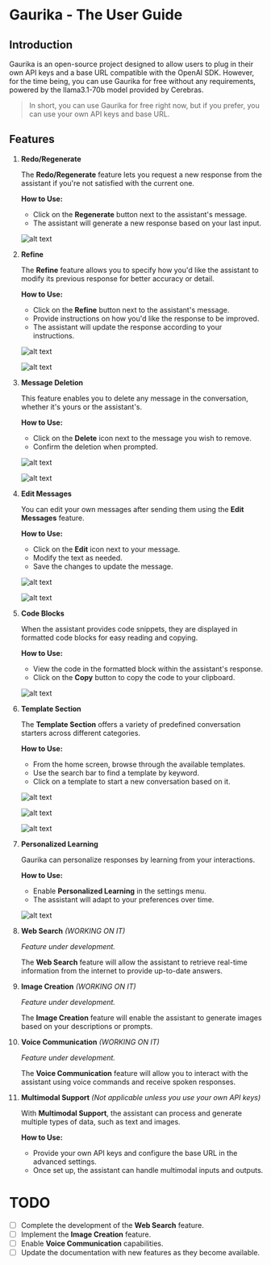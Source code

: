 # Gaurika - The User Guide

## Introduction

Gaurika is an open-source project designed to allow users to plug in their own API keys and a base URL compatible with the OpenAI SDK. However, for the time being, you can use Gaurika for free without any requirements, powered by the llama3.1-70b model provided by Cerebras.

> In short, you can use Gaurika for free right now, but if you prefer, you can use your own API keys and base URL.

## Features

1) **Redo/Regenerate**

   The **Redo/Regenerate** feature lets you request a new response from the assistant if you're not satisfied with the current one.

   **How to Use:**

   - Click on the **Regenerate** button next to the assistant's message.
   - The assistant will generate a new response based on your last input.

   ![alt text](image.png)

2) **Refine**

   The **Refine** feature allows you to specify how you'd like the assistant to modify its previous response for better accuracy or detail.

   **How to Use:**

   - Click on the **Refine** button next to the assistant's message.
   - Provide instructions on how you'd like the response to be improved.
   - The assistant will update the response according to your instructions.

   ![alt text](image-1.png)

   ![alt text](image-2.png)

3) **Message Deletion**

   This feature enables you to delete any message in the conversation, whether it's yours or the assistant's.

   **How to Use:**

   - Click on the **Delete** icon next to the message you wish to remove.
   - Confirm the deletion when prompted.

   ![alt text](image-3.png)

   ![alt text](image-4.png)

4) **Edit Messages**

   You can edit your own messages after sending them using the **Edit Messages** feature.

   **How to Use:**

   - Click on the **Edit** icon next to your message.
   - Modify the text as needed.
   - Save the changes to update the message.

   ![alt text](image-5.png)

   ![alt text](image-6.png)

5) **Code Blocks**

   When the assistant provides code snippets, they are displayed in formatted code blocks for easy reading and copying.

   **How to Use:**

   - View the code in the formatted block within the assistant's response.
   - Click on the **Copy** button to copy the code to your clipboard.

   ![alt text](image-7.png)

6) **Template Section**

   The **Template Section** offers a variety of predefined conversation starters across different categories.

   **How to Use:**

   - From the home screen, browse through the available templates.
   - Use the search bar to find a template by keyword.
   - Click on a template to start a new conversation based on it.

   ![alt text](image-8.png)

   ![alt text](image-9.png)

   ![alt text](image-10.png)

7) **Personalized Learning**

   Gaurika can personalize responses by learning from your interactions.

   **How to Use:**

   - Enable **Personalized Learning** in the settings menu.
   - The assistant will adapt to your preferences over time.

   ![alt text](image-11.png)

8) **Web Search** *(WORKING ON IT)*

   *Feature under development.*

   The **Web Search** feature will allow the assistant to retrieve real-time information from the internet to provide up-to-date answers.



9) **Image Creation** *(WORKING ON IT)*

   *Feature under development.*

   The **Image Creation** feature will enable the assistant to generate images based on your descriptions or prompts.



10) **Voice Communication** *(WORKING ON IT)*

    *Feature under development.*

    The **Voice Communication** feature will allow you to interact with the assistant using voice commands and receive spoken responses.



11) **Multimodal Support** *(Not applicable unless you use your own API keys)*

    With **Multimodal Support**, the assistant can process and generate multiple types of data, such as text and images.

    **How to Use:**

    - Provide your own API keys and configure the base URL in the advanced settings.
    - Once set up, the assistant can handle multimodal inputs and outputs.



# TODO

- [ ] Complete the development of the **Web Search** feature.
- [ ] Implement the **Image Creation** feature.
- [ ] Enable **Voice Communication** capabilities.
- [ ] Update the documentation with new features as they become available.